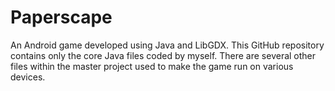 # Paperscape
An Android game developed using Java and LibGDX. This GitHub repository contains only the core Java files coded by myself. There are several other files within the master project used to make the game run on various devices.
